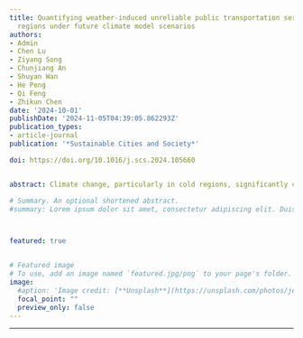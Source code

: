 ```yaml
---
title: Quantifying weather-induced unreliable public transportation service in cold
  regions under future climate model scenarios
authors:
- Admin
- Chen Lu
- Ziyang Song
- Chunjiang An
- Shuyan Wan
- He Peng
- Qi Feng
- Zhikun Chen
date: '2024-10-01'
publishDate: '2024-11-05T04:39:05.862293Z'
publication_types:
- article-journal
publication: '*Sustainable Cities and Society*'

doi: https://doi.org/10.1016/j.scs.2024.105660


abstract: Climate change, particularly in cold regions, significantly challenges public transportation systems. This study conducts a comprehensive analysis of weather patterns and public transit reliability in the context of climate change impacts. Leveraging advanced modeling techniques, including a ridge regression model for snow water equivalent data estimation and a long short-term memory (LSTM) based on recurrent neural network, the study aims to assess the reliability trends of the rapid transit system under various climate scenarios. The findings reveal that climate change in general increases weather-related delays in the Toronto transit system. The number of short delays decreased accordingly due to changes in winter temperatures but exacerbated long delays as the number of weather extremes increased. The LSTM model performed effectively in predicting delays, especially for the rapid transit system sensitive to weather variations. This study emphasizes the need for robust planning and interventions to increase the resilience of transit systems against climate change and highlights the importance of the integration of climate and extreme weather considerations into transportation management.

# Summary. An optional shortened abstract.
#summary: Lorem ipsum dolor sit amet, consectetur adipiscing elit. Duis posuere tellus ac convallis placerat. Proin tincidunt magna sed ex sollicitudin condimentum.



featured: true


# Featured image
# To use, add an image named `featured.jpg/png` to your page's folder. 
image:
  #aption: 'Image credit: [**Unsplash**](https://unsplash.com/photos/jdD8gXaTZsc)'
  focal_point: ""
  preview_only: false
---
```

---
